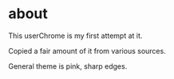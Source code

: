 # about

This userChrome is my first attempt at it. 

Copied a fair amount of it from various sources.

General theme is pink, sharp edges.
